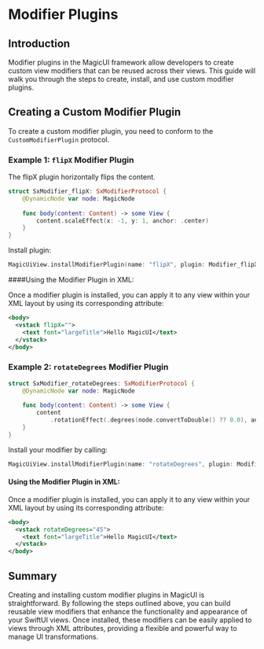 # Modifier Plugins

## Introduction

Modifier plugins in the MagicUI framework allow developers to create custom view modifiers that can be reused across their views. This guide will walk you through the steps to create, install, and use custom modifier plugins.

## Creating a Custom Modifier Plugin

To create a custom modifier plugin, you need to conform to the `CustomModifierPlugin` protocol.

### Example 1: `flipX` Modifier Plugin
The flipX plugin horizontally flips the content.

```swift
struct SxModifier_flipX: SxModifierProtocol {
    @DynamicNode var node: MagicNode
    
    func body(content: Content) -> some View {
        content.scaleEffect(x: -1, y: 1, anchor: .center)
    }
}
```

Install plugin:
```swift
MagicUiView.installModifierPlugin(name: "flipX", plugin: Modifier_flipX.self)
```

####Using the Modifier Plugin in XML:

Once a modifier plugin is installed, you can apply it to any view within your XML layout by using its corresponding attribute:

```xml
<body>
  <vstack flipX="">
    <text font="largeTitle">Hello MagicUI</text>
  </vstack>
</body>
```

### Example 2: `rotateDegrees` Modifier Plugin

```swift
struct SxModifier_rotateDegrees: SxModifierProtocol {
    @DynamicNode var node: MagicNode
    
    func body(content: Content) -> some View {
        content
            .rotationEffect(.degrees(node.convertToDouble() ?? 0.0), anchor: .center)
    }
}
```

Install your modifier by calling:

```swift
MagicUiView.installModifierPlugin(name: "rotateDegrees", plugin: Modifier_rotateDegrees.self)
```

#### Using the Modifier Plugin in XML:

Once a modifier plugin is installed, you can apply it to any view within your XML layout by using its corresponding attribute:

```xml
<body>
  <vstack rotateDegrees="45">
    <text font="largeTitle">Hello MagicUI</text>
  </vstack>
</body>
```

## Summary

Creating and installing custom modifier plugins in MagicUI is straightforward. By following the steps outlined above, you can build reusable view modifiers that enhance the functionality and appearance of your SwiftUI views. Once installed, these modifiers can be easily applied to views through XML attributes, providing a flexible and powerful way to manage UI transformations.
